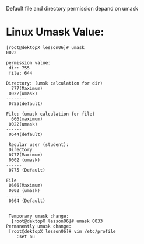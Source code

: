 
Default file and directory permission depand on umask

Linux Umask Value:
==================

	[root@dektopX lesson06]# umask
	0022

	permission value:
	 dir: 755
	 file: 644

	Directory: (umsk calculation for dir)
	  777(Maximum)
	 0022(umask)
	--------
	 0755(default)

	File: (umask calculation for file)
	  666(maximum)
	 0022(umask)
	------
	 0644(default)

	 Regular user (student):
	 Directory
	 0777(Maximum)
	 0002 (umask)
	------
	 0775 (Default)

	File
	 0666(Maximum)
	 0002 (umask)
	------
	 0664 (Default)	


	 Temporary umask change:
	  [root@dektopX lesson06]# umask 0033
	Permanently umask change:
	 [root@dektopX lesson06]# vim /etc/profile
		:set nu
